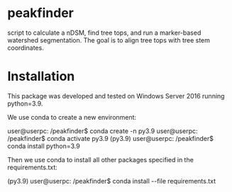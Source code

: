 # peakfinder
script to calculate a nDSM, find tree tops, and run a marker-based watershed segmentation. The goal is to align tree tops with tree stem coordinates. 

# Installation 
This package was developed and tested on Windows Server 2016 running python=3.9.

We use conda to create a new environment:

user@userpc: /peakfinder$ conda create -n py3.9
user@userpc: /peakfinder$ conda activate py3.9
(py3.9) user@userpc: /peakfinder$ conda install python=3.9 

Then we use conda to install all other packages specified in the requirements.txt:

(py3.9) user@userpc: /peakfinder$ conda install --file requirements.txt
